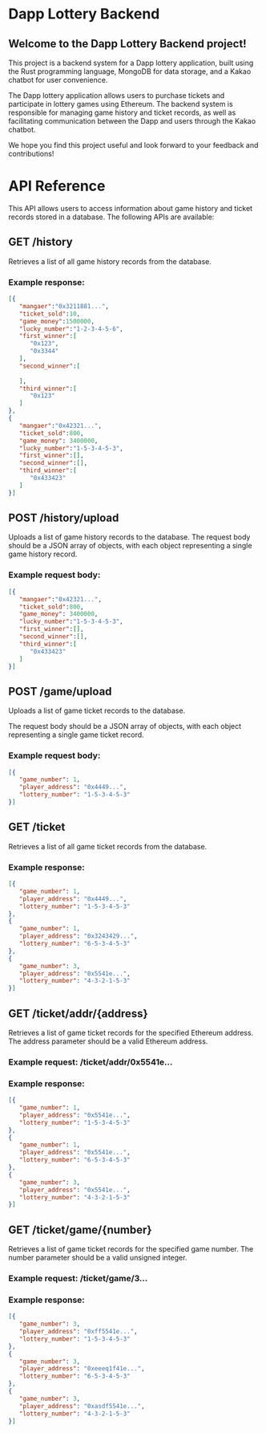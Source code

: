 # Dapp Lottery Backend

## Welcome to the Dapp Lottery Backend project!

This project is a backend system for a Dapp lottery application, built using the Rust programming language, MongoDB for data storage, and a Kakao chatbot for user convenience.

The Dapp lottery application allows users to purchase tickets and participate in lottery games using Ethereum. The backend system is responsible for managing game history and ticket records, as well as facilitating communication between the Dapp and users through the Kakao chatbot.

We hope you find this project useful and look forward to your feedback and contributions!

# API Reference
This API allows users to access information about game history and ticket records stored in a database. The following APIs are available:

## GET /history
Retrieves a list of all game history records from the database.

### Example response:

```json
[{
   "mangaer":"0x3211881...",
   "ticket_sold":10,
   "game_money":1500000,
   "lucky_number":"1-2-3-4-5-6",
   "first_winner":[
      "0x123",
      "0x3344"
   ],
   "second_winner":[
      
   ],
   "third_winner":[
      "0x123"
   ]
},
{
   "mangaer":"0x42321...",
   "ticket_sold":800,
   "game_money": 3400000,
   "lucky_number":"1-5-3-4-5-3",
   "first_winner":[],
   "second_winner":[],
   "third_winner":[
      "0x433423"
   ]
}]
```

## POST /history/upload
Uploads a list of game history records to the database. The request body should be a JSON array of objects, with each object representing a single game history record.

### Example request body:

```json
[{
   "mangaer":"0x42321...",
   "ticket_sold":800,
   "game_money": 3400000,
   "lucky_number":"1-5-3-4-5-3",
   "first_winner":[],
   "second_winner":[],
   "third_winner":[
      "0x433423"
   ]
}]
```

## POST /game/upload
Uploads a list of game ticket records to the database.

The request body should be a JSON array of objects, with each object representing a single game ticket record.

### Example request body:

```json
[{
   "game_number": 1,
   "player_address": "0x4449...",
   "lottery_number": "1-5-3-4-5-3"
}]
```

## GET /ticket
Retrieves a list of all game ticket records from the database.

### Example response:

```json
[{
   "game_number": 1,
   "player_address": "0x4449...",
   "lottery_number": "1-5-3-4-5-3"
},
{
   "game_number": 1,
   "player_address": "0x3243429...",
   "lottery_number": "6-5-3-4-5-3"
},
{
   "game_number": 3,
   "player_address": "0x5541e...",
   "lottery_number": "4-3-2-1-5-3"
}]
```

## GET /ticket/addr/{address}
Retrieves a list of game ticket records for the specified Ethereum address. The address parameter should be a valid Ethereum address.

### Example request: /ticket/addr/0x5541e...

### Example response:

```json
[{
   "game_number": 1,
   "player_address": "0x5541e...",
   "lottery_number": "1-5-3-4-5-3"
},
{
   "game_number": 1,
   "player_address": "0x5541e...",
   "lottery_number": "6-5-3-4-5-3"
},
{
   "game_number": 3,
   "player_address": "0x5541e...",
   "lottery_number": "4-3-2-1-5-3"
}]
```

## GET /ticket/game/{number}
Retrieves a list of game ticket records for the specified game number. The number parameter should be a valid unsigned integer.

### Example request: /ticket/game/3...

### Example response:


```json
[{
   "game_number": 3,
   "player_address": "0xff5541e...",
   "lottery_number": "1-5-3-4-5-3"
},
{
   "game_number": 3,
   "player_address": "0xeeeq1f41e...",
   "lottery_number": "6-5-3-4-5-3"
},
{
   "game_number": 3,
   "player_address": "0xasdf5541e...",
   "lottery_number": "4-3-2-1-5-3"
}]
```

